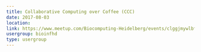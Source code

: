 ```yaml
---
title: Collaborative Computing over Coffee (CCC)
date: 2017-08-03
location: 
link: https://www.meetup.com/Biocomputing-Heidelberg/events/clggjmywlbfb/
usergroup: bioinfhd
type: usergroup
---
```

